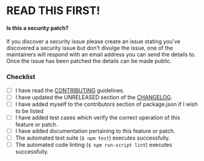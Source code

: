 # READ THIS FIRST!

#### Is this a security patch?

If you discover a security issue please create an issue stating you've discovered a security
issue but don't divulge the issue, one of the maintainers will respond with an email address
you can send the details to. Once the issue has been patched the details can be made public.

<!-- Provide a brief summary of the request in the title field above. -->

<!-- Provide a detailed description of your use case, including as much -->
<!-- detail as possible about what you are trying to accomplish and why. -->
<!-- If this patch closes an open issue, include a reference to the issue -->
<!-- number. -->

### Checklist

<!-- Place an `x` in the boxes that apply.  If you are unsure, please ask and -->
<!-- we will help. -->

- [ ] I have read the [CONTRIBUTING](https://github.com/passport-next/connect-ensure-login/blob/master/CONTRIBUTING.md) guidelines.
- [ ] I have updated the UNRELEASED section of the [CHANGELOG](https://github.com/passport-next/connect-ensure-login/blob/master/CHANGELOG.md).
- [ ] I have added myself to the contributors section of package.json if I wish to be listed
- [ ] I have added test cases which verify the correct operation of this feature or patch.
- [ ] I have added documentation pertaining to this feature or patch.
- [ ] The automated test suite (`$ npm test`) executes successfully.
- [ ] The automated code linting (`$ npm run-script lint`) executes successfully.

